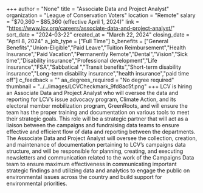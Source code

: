 +++
author = "None"
title = "Associate Data and Project Analyst"
organization = "League of Conservation Voters"
location = "Remote"
salary = "$70,360 – $85,360 (effective April 1, 2024)"
link = "https://www.lcv.org/careers/associate-data-and-project-analyst/"
sort_date = "2024-03-22"
created_at = "March 22, 2024"
closing_date = "April 8, 2024"
a_job_type = ["Full Time"]
b_benefits = ["General Benefits","Union-Eligible","Paid Leave","Tuition Reimbursement","Health Insurance","Paid Vacation","Permanently Remote","Dental","Vision","Sick time","Disability insurance","Professional development","Life insurance","FSA","Sabbatical ","Transit benefits","Short-term disability insurance","Long-term disability insurance","health insurance","paid time off"]
c_feedback = ""
aa_degrees_required = "No degree required"
thumbnail = "../../images/LCVCheckmark_9fd8ac5f.png"
+++
LCV is hiring an Associate Data and Project Analyst who will oversee the data and reporting for LCV’s issue advocacy program, Climate Action, and its electoral member mobilization program, GreenRoots, and will ensure the team has the proper training and documentation on various tools to meet their strategic goals. This role will be a strategic partner that will act as a liaison between the campaigns and fundraising data teams to ensure effective and efficient flow of data and reporting between the departments. The Associate Data and Project Analyst will oversee the collection, creation, and maintenance of documentation pertaining to LCV’s campaigns data structure, and will be responsible for planning, creating, and executing newsletters and communication related to the work of the Campaigns Data team to ensure maximum effectiveness in communicating important strategic findings and utilizing data and analytics to engage the public on environmental issues across the country and build support for environmental priorities. 